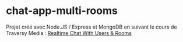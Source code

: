 # chat-app-multi-rooms

Projet créé avec Node.JS / Express et MongoDB en suivant le cours de  Traversy Media : [Realtime Chat With Users & Rooms](
https://www.youtube.com/watch?v=jD7FnbI76Hg)